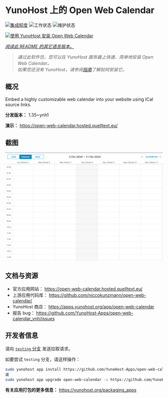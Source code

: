 <!--
注意：此 README 由 <https://github.com/YunoHost/apps/tree/master/tools/readme_generator> 自动生成
请勿手动编辑。
-->

# YunoHost 上的 Open Web Calendar

[![集成程度](https://dash.yunohost.org/integration/open-web-calendar.svg)](https://dash.yunohost.org/appci/app/open-web-calendar) ![工作状态](https://ci-apps.yunohost.org/ci/badges/open-web-calendar.status.svg) ![维护状态](https://ci-apps.yunohost.org/ci/badges/open-web-calendar.maintain.svg)

[![使用 YunoHost 安装 Open Web Calendar](https://install-app.yunohost.org/install-with-yunohost.svg)](https://install-app.yunohost.org/?app=open-web-calendar)

*[阅读此 README 的其它语言版本。](./ALL_README.md)*

> *通过此软件包，您可以在 YunoHost 服务器上快速、简单地安装 Open Web Calendar。*  
> *如果您还没有 YunoHost，请参阅[指南](https://yunohost.org/install)了解如何安装它。*

## 概况

Embed a highly customizable web calendar into your website using ICal source links.

**分发版本：** 1.35~ynh1

**演示：** <https://open-web-calendar.hosted.quelltext.eu/>

## 截图

![Open Web Calendar 的截图](./doc/screenshots/screenshot.png)

## 文档与资源

- 官方应用网站： <https://open-web-calendar.hosted.quelltext.eu/>
- 上游应用代码库： <https://github.com/niccokunzmann/open-web-calendar/>
- YunoHost 商店： <https://apps.yunohost.org/app/open-web-calendar>
- 报告 bug： <https://github.com/YunoHost-Apps/open-web-calendar_ynh/issues>

## 开发者信息

请向 [`testing` 分支](https://github.com/YunoHost-Apps/open-web-calendar_ynh/tree/testing) 发送拉取请求。

如要尝试 `testing` 分支，请这样操作：

```bash
sudo yunohost app install https://github.com/YunoHost-Apps/open-web-calendar_ynh/tree/testing --debug
或
sudo yunohost app upgrade open-web-calendar -u https://github.com/YunoHost-Apps/open-web-calendar_ynh/tree/testing --debug
```

**有关应用打包的更多信息：** <https://yunohost.org/packaging_apps>
